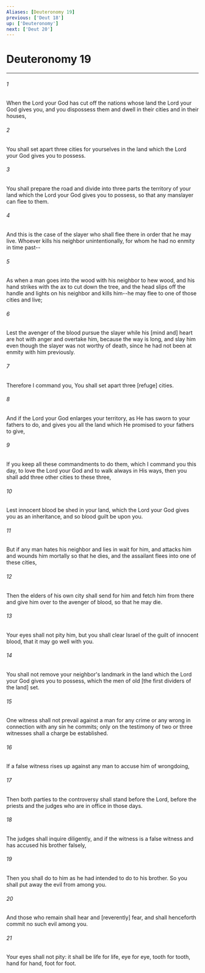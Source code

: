 ```yaml
---
Aliases: [Deuteronomy 19]
previous: ['Deut 18']
up: ['Deuteronomy']
next: ['Deut 20']
---
```

# Deuteronomy 19

***

###### 1 

When the Lord your God has cut off the nations whose land the Lord your God gives you, and you dispossess them and dwell in their cities and in their houses, 

###### 2 

You shall set apart three cities for yourselves in the land which the Lord your God gives you to possess. 

###### 3 

You shall prepare the road and divide into three parts the territory of your land which the Lord your God gives you to possess, so that any manslayer can flee to them. 

###### 4 

And this is the case of the slayer who shall flee there in order that he may live. Whoever kills his neighbor unintentionally, for whom he had no enmity in time past-- 

###### 5 

As when a man goes into the wood with his neighbor to hew wood, and his hand strikes with the ax to cut down the tree, and the head slips off the handle and lights on his neighbor and kills him--he may flee to one of those cities and live; 

###### 6 

Lest the avenger of the blood pursue the slayer while his [mind and] heart are hot with anger and overtake him, because the way is long, and slay him even though the slayer was not worthy of death, since he had not been at enmity with him previously. 

###### 7 

Therefore I command you, You shall set apart three [refuge] cities. 

###### 8 

And if the Lord your God enlarges your territory, as He has sworn to your fathers to do, and gives you all the land which He promised to your fathers to give, 

###### 9 

If you keep all these commandments to do them, which I command you this day, to love the Lord your God and to walk always in His ways, then you shall add three other cities to these three, 

###### 10 

Lest innocent blood be shed in your land, which the Lord your God gives you as an inheritance, and so blood guilt be upon you. 

###### 11 

But if any man hates his neighbor and lies in wait for him, and attacks him and wounds him mortally so that he dies, and the assailant flees into one of these cities, 

###### 12 

Then the elders of his own city shall send for him and fetch him from there and give him over to the avenger of blood, so that he may die. 

###### 13 

Your eyes shall not pity him, but you shall clear Israel of the guilt of innocent blood, that it may go well with you. 

###### 14 

You shall not remove your neighbor's landmark in the land which the Lord your God gives you to possess, which the men of old [the first dividers of the land] set. 

###### 15 

One witness shall not prevail against a man for any crime or any wrong in connection with any sin he commits; only on the testimony of two or three witnesses shall a charge be established. 

###### 16 

If a false witness rises up against any man to accuse him of wrongdoing, 

###### 17 

Then both parties to the controversy shall stand before the Lord, before the priests and the judges who are in office in those days. 

###### 18 

The judges shall inquire diligently, and if the witness is a false witness and has accused his brother falsely, 

###### 19 

Then you shall do to him as he had intended to do to his brother. So you shall put away the evil from among you. 

###### 20 

And those who remain shall hear and [reverently] fear, and shall henceforth commit no such evil among you. 

###### 21 

Your eyes shall not pity: it shall be life for life, eye for eye, tooth for tooth, hand for hand, foot for foot.
